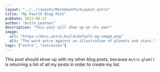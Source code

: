 ```yaml
---
layout: "../../layouts/MarkdownPostLayout.astro"
title: "My Fourth Blog Post"
pubDate: 2022-09-17
author: "Astro Learner"
description: "This post will show up on its own!"
image:
  url: "https://docs.astro.build/default-og-image.png"
  alt: "The word astro against an illustration of planets and stars."
tags: ["astro", "successes"]
---
```


This post should show up with my other blog posts, because `Astro.glob()` is returning a list of all my posts in order to create my list.
